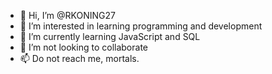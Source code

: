 - 👋 Hi, I’m @RKONING27
- 👀 I’m interested in learning programming and development
- 🌱 I’m currently learning JavaScript and SQL
- 💞️ I’m not looking to collaborate
- 📫 Do not reach me, mortals.

<!---
RKONING27/RKONING27 is a ✨ special ✨ repository because its `README.md` (this file) appears on your GitHub profile.
You can click the Preview link to take a look at your changes.
--->
